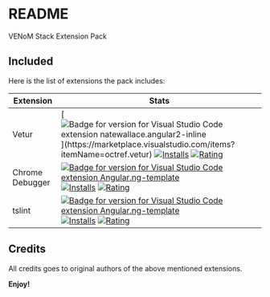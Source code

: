 # README

VENoM Stack Extension Pack

## Included

Here is the list of extensions the pack includes:

| Extension | Stats |
| --------- | ----- |
| Vetur | [![Badge for version for Visual Studio Code extension natewallace.angular2-inline](https://vsmarketplacebadge.apphb.com/version-short/octref.vetur.svg?style=flat-square")](https://marketplace.visualstudio.com/items?itemName=octref.vetur) [![Installs](https://vsmarketplacebadge.apphb.com/installs-short/octref.vetur.svg?style=flat-square)](https://marketplace.visualstudio.com/items?itemName=octref.vetur) [![Rating](https://vsmarketplacebadge.apphb.com/rating-short/octref.vetur.svg?style=flat-square)](https://marketplace.visualstudio.com/items?itemName=octref.vetur) |
| Chrome Debugger | [![Badge for version for Visual Studio Code extension Angular.ng-template](https://vsmarketplacebadge.apphb.com/version-short/msjsdiag.debugger-for-chrome.svg?color=blue&style=?style=for-the-badge&logo=visual-studio-code)](https://marketplace.visualstudio.com/items?itemName=msjsdiag.debugger-for-chrome&wt.mc_id=angularessentials-github-jopapa) [![Installs](https://vsmarketplacebadge.apphb.com/installs-short/msjsdiag.debugger-for-chrome.svg?color=blue&style=flat-square)](https://marketplace.visualstudio.com/items?itemName=msjsdiag.debugger-for-chrome) [![Rating](https://vsmarketplacebadge.apphb.com/rating-short/msjsdiag.debugger-for-chrome.svg?color=blue&style=flat-square)](https://marketplace.visualstudio.com/items?itemName=msjsdiag.debugger-for-chrome) |
| tslint | [![Badge for version for Visual Studio Code extension Angular.ng-template](https://vsmarketplacebadge.apphb.com/version-short/ms-vscode.vscode-typescript-tslint-plugin.svg?color=blue&style=?style=for-the-badge&logo=visual-studio-code)](https://marketplace.visualstudio.com/items?itemName=ms-vscode.vscode-typescript-tslint-plugin&wt.mc_id=angularessentials-github-jopapa) [![Installs](https://vsmarketplacebadge.apphb.com/installs-short/ms-vscode.vscode-typescript-tslint-plugin.svg?color=blue&style=flat-square)](https://marketplace.visualstudio.com/items?itemName=ms-vscode.vscode-typescript-tslint-plugin) [![Rating](https://vsmarketplacebadge.apphb.com/rating-short/ms-vscode.vscode-typescript-tslint-plugin.svg?color=blue&style=flat-square)](https://marketplace.visualstudio.com/items?itemName=ms-vscode.vscode-typescript-tslint-plugin) |


## Credits

All credits goes to original authors of the above mentioned extensions.

**Enjoy!**
